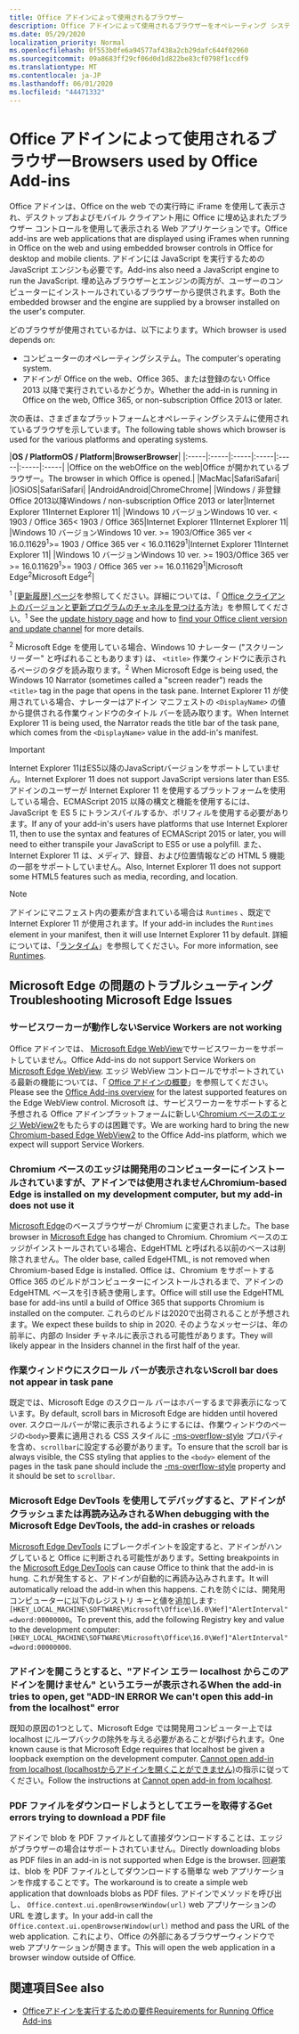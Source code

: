 ```yaml
---
title: Office アドインによって使用されるブラウザー
description: Office アドインによって使用されるブラウザーをオペレーティング システムおよび Office バージョンが決定する方法を指定します。
ms.date: 05/29/2020
localization_priority: Normal
ms.openlocfilehash: 0f553b0fe6a94577af438a2cb29dafc644f02960
ms.sourcegitcommit: 09a8683ff29cf06d0d1d822be83cf0798f1ccdf9
ms.translationtype: MT
ms.contentlocale: ja-JP
ms.lasthandoff: 06/01/2020
ms.locfileid: "44471332"
---
```

# <a name="browsers-used-by-office-add-ins"></a><span data-ttu-id="3d845-103">Office アドインによって使用されるブラウザー</span><span class="sxs-lookup"><span data-stu-id="3d845-103">Browsers used by Office Add-ins</span></span>

<span data-ttu-id="3d845-104">Office アドインは、Office on the web での実行時に iFrame を使用して表示され、デスクトップおよびモバイル クライアント用に Office に埋め込まれたブラウザー コントロールを使用して表示される Web アプリケーションです。</span><span class="sxs-lookup"><span data-stu-id="3d845-104">Office add-ins are web applications that are displayed using iFrames when running in Office on the web and using embedded browser controls in Office for desktop and mobile clients.</span></span> <span data-ttu-id="3d845-105">アドインには JavaScript を実行するための JavaScript エンジンも必要です。</span><span class="sxs-lookup"><span data-stu-id="3d845-105">Add-ins also need a JavaScript engine to run the JavaScript.</span></span> <span data-ttu-id="3d845-106">埋め込みブラウザーとエンジンの両方が、ユーザーのコンピューターにインストールされているブラウザーから提供されます。</span><span class="sxs-lookup"><span data-stu-id="3d845-106">Both the embedded browser and the engine are supplied by a browser installed on the user's computer.</span></span>

<span data-ttu-id="3d845-107">どのブラウザが使用されているかは、以下によります。</span><span class="sxs-lookup"><span data-stu-id="3d845-107">Which browser is used depends on:</span></span>

- <span data-ttu-id="3d845-108">コンピューターのオペレーティングシステム。</span><span class="sxs-lookup"><span data-stu-id="3d845-108">The computer's operating system.</span></span>
- <span data-ttu-id="3d845-109">アドインが Office on the web、Office 365、または登録のない Office 2013 以降で実行されているかどうか。</span><span class="sxs-lookup"><span data-stu-id="3d845-109">Whether the add-in is running in Office on the web, Office 365, or non-subscription Office 2013 or later.</span></span>

<span data-ttu-id="3d845-110">次の表は、さまざまなプラットフォームとオペレーティングシステムに使用されているブラウザを示しています。</span><span class="sxs-lookup"><span data-stu-id="3d845-110">The following table shows which browser is used for the various platforms and operating systems.</span></span>

|<span data-ttu-id="3d845-111">**OS / Platform**</span><span class="sxs-lookup"><span data-stu-id="3d845-111">**OS / Platform**</span></span>|<span data-ttu-id="3d845-112">**Browser**</span><span class="sxs-lookup"><span data-stu-id="3d845-112">**Browser**</span></span>|
|:-----|:-----|:-----|:-----|:-----|:-----|:-----|
|<span data-ttu-id="3d845-113">Office on the web</span><span class="sxs-lookup"><span data-stu-id="3d845-113">Office on the web</span></span>|<span data-ttu-id="3d845-114">Office が開かれているブラウザー。</span><span class="sxs-lookup"><span data-stu-id="3d845-114">The browser in which Office is opened.</span></span>|
|<span data-ttu-id="3d845-115">Mac</span><span class="sxs-lookup"><span data-stu-id="3d845-115">Mac</span></span>|<span data-ttu-id="3d845-116">Safari</span><span class="sxs-lookup"><span data-stu-id="3d845-116">Safari</span></span>|
|<span data-ttu-id="3d845-117">iOS</span><span class="sxs-lookup"><span data-stu-id="3d845-117">iOS</span></span>|<span data-ttu-id="3d845-118">Safari</span><span class="sxs-lookup"><span data-stu-id="3d845-118">Safari</span></span>|
|<span data-ttu-id="3d845-119">Android</span><span class="sxs-lookup"><span data-stu-id="3d845-119">Android</span></span>|<span data-ttu-id="3d845-120">Chrome</span><span class="sxs-lookup"><span data-stu-id="3d845-120">Chrome</span></span>|
|<span data-ttu-id="3d845-121">Windows / 非登録 Office 2013以降</span><span class="sxs-lookup"><span data-stu-id="3d845-121">Windows / non-subscription Office 2013 or later</span></span>|<span data-ttu-id="3d845-122">Internet Explorer 11</span><span class="sxs-lookup"><span data-stu-id="3d845-122">Internet Explorer 11</span></span>|
|<span data-ttu-id="3d845-123">Windows 10 バージョン</span><span class="sxs-lookup"><span data-stu-id="3d845-123">Windows 10 ver.</span></span> <span data-ttu-id="3d845-124">< 1903 / Office 365</span><span class="sxs-lookup"><span data-stu-id="3d845-124">< 1903 / Office 365</span></span>|<span data-ttu-id="3d845-125">Internet Explorer 11</span><span class="sxs-lookup"><span data-stu-id="3d845-125">Internet Explorer 11</span></span>|
|<span data-ttu-id="3d845-126">Windows 10 バージョン</span><span class="sxs-lookup"><span data-stu-id="3d845-126">Windows 10 ver.</span></span> <span data-ttu-id="3d845-127">>= 1903/Office 365 ver < 16.0.11629<sup>1</sup></span><span class="sxs-lookup"><span data-stu-id="3d845-127">>= 1903 / Office 365 ver < 16.0.11629<sup>1</sup></span></span>|<span data-ttu-id="3d845-128">Internet Explorer 11</span><span class="sxs-lookup"><span data-stu-id="3d845-128">Internet Explorer 11</span></span>|
|<span data-ttu-id="3d845-129">Windows 10 バージョン</span><span class="sxs-lookup"><span data-stu-id="3d845-129">Windows 10 ver.</span></span> <span data-ttu-id="3d845-130">>= 1903/Office 365 ver >= 16.0.11629<sup>1</sup></span><span class="sxs-lookup"><span data-stu-id="3d845-130">>= 1903 / Office 365 ver >= 16.0.11629<sup>1</sup></span></span>|<span data-ttu-id="3d845-131">Microsoft Edge<sup>2</sup></span><span class="sxs-lookup"><span data-stu-id="3d845-131">Microsoft Edge<sup>2</sup></span></span>|

<span data-ttu-id="3d845-132"><sup>1</sup> [[更新履歴] ページ](/officeupdates/update-history-office365-proplus-by-date)を参照してください。詳細については、「 [Office クライアントのバージョンと更新プログラムのチャネルを見つける](https://support.office.com/article/What-version-of-Office-am-I-using-932788b8-a3ce-44bf-bb09-e334518b8b19)方法」を参照してください。</span><span class="sxs-lookup"><span data-stu-id="3d845-132"><sup>1</sup> See the [update history page](/officeupdates/update-history-office365-proplus-by-date) and how to [find your Office client version and update channel](https://support.office.com/article/What-version-of-Office-am-I-using-932788b8-a3ce-44bf-bb09-e334518b8b19) for more details.</span></span>

<span data-ttu-id="3d845-133"><sup>2</sup> Microsoft Edge を使用している場合、Windows 10 ナレーター ("スクリーンリーダー" と呼ばれることもあります) は、 `<title>` 作業ウィンドウに表示されるページのタグを読み取ります。</span><span class="sxs-lookup"><span data-stu-id="3d845-133"><sup>2</sup> When Microsoft Edge is being used, the Windows 10 Narrator (sometimes called a "screen reader") reads the `<title>` tag in the page that opens in the task pane.</span></span> <span data-ttu-id="3d845-134">Internet Explorer 11 が使用されている場合、ナレーターはアドイン マニフェストの `<DisplayName>` の値から提供される作業ウィンドウのタイトル バーを読み取ります。</span><span class="sxs-lookup"><span data-stu-id="3d845-134">When Internet Explorer 11 is being used, the Narrator reads the title bar of the task pane, which comes from the `<DisplayName>` value in the add-in's manifest.</span></span>

> [!IMPORTANT]
> <span data-ttu-id="3d845-135">Internet Explorer 11はES5以降のJavaScriptバージョンをサポートしていません。</span><span class="sxs-lookup"><span data-stu-id="3d845-135">Internet Explorer 11 does not support JavaScript versions later than ES5.</span></span> <span data-ttu-id="3d845-136">アドインのユーザーが Internet Explorer 11 を使用するプラットフォームを使用している場合、ECMAScript 2015 以降の構文と機能を使用するには、JavaScript を ES 5 にトランスパイルするか、ポリフィルを使用する必要があります。</span><span class="sxs-lookup"><span data-stu-id="3d845-136">If any of your add-in's users have platforms that use Internet Explorer 11, then to use the syntax and features of ECMAScript 2015 or later, you will need to either transpile your JavaScript to ES5 or use a polyfill.</span></span> <span data-ttu-id="3d845-137">また、Internet Explorer 11 は、メディア、録音、および位置情報などの HTML 5 機能の一部をサポートしていません。</span><span class="sxs-lookup"><span data-stu-id="3d845-137">Also, Internet Explorer 11 does not support some HTML5 features such as media, recording, and location.</span></span>

>[!NOTE]
> <span data-ttu-id="3d845-138">アドインにマニフェスト内の要素が含まれている場合は `Runtimes` 、既定で Internet Explorer 11 が使用されます。</span><span class="sxs-lookup"><span data-stu-id="3d845-138">If your add-in includes the `Runtimes` element in your manifest, then it will use Internet Explorer 11 by default.</span></span> <span data-ttu-id="3d845-139">詳細については、「[ランタイム](../reference/manifest/runtimes.md)」を参照してください。</span><span class="sxs-lookup"><span data-stu-id="3d845-139">For more information, see [Runtimes](../reference/manifest/runtimes.md).</span></span>

## <a name="troubleshooting-microsoft-edge-issues"></a><span data-ttu-id="3d845-140">Microsoft Edge の問題のトラブルシューティング</span><span class="sxs-lookup"><span data-stu-id="3d845-140">Troubleshooting Microsoft Edge Issues</span></span>

### <a name="service-workers-are-not-working"></a><span data-ttu-id="3d845-141">サービスワーカーが動作しない</span><span class="sxs-lookup"><span data-stu-id="3d845-141">Service Workers are not working</span></span>

<span data-ttu-id="3d845-142">Office アドインでは、 [Microsoft Edge WebView](/microsoft-edge/hosting/webview)でサービスワーカーをサポートしていません。</span><span class="sxs-lookup"><span data-stu-id="3d845-142">Office Add-ins do not support Service Workers on [Microsoft Edge WebView](/microsoft-edge/hosting/webview).</span></span> <span data-ttu-id="3d845-143">エッジ WebView コントロールでサポートされている最新の機能については、「 [Office アドインの概要](../overview/office-add-ins.md)」を参照してください。</span><span class="sxs-lookup"><span data-stu-id="3d845-143">Please see the [Office Add-ins overview](../overview/office-add-ins.md) for the latest supported features on the Edge WebView control.</span></span> <span data-ttu-id="3d845-144">Microsoft は、サービスワーカーをサポートすると予想される Office アドインプラットフォームに新しい[Chromium ベースのエッジ WebView2](/microsoft-edge/hosting/webview2)をもたらすのは困難です。</span><span class="sxs-lookup"><span data-stu-id="3d845-144">We are working hard to bring the new [Chromium-based Edge WebView2](/microsoft-edge/hosting/webview2) to the Office Add-ins platform, which we expect will support Service Workers.</span></span>

### <a name="chromium-based-edge-is-installed-on-my-development-computer-but-my-add-in-does-not-use-it"></a><span data-ttu-id="3d845-145">Chromium ベースのエッジは開発用のコンピューターにインストールされていますが、アドインでは使用されません</span><span class="sxs-lookup"><span data-stu-id="3d845-145">Chromium-based Edge is installed on my development computer, but my add-in does not use it</span></span>

<span data-ttu-id="3d845-146">[Microsoft Edge](https://support.microsoft.com/help/4501095/download-the-new-microsoft-edge-based-on-chromium)のベースブラウザーが Chromium に変更されました。</span><span class="sxs-lookup"><span data-stu-id="3d845-146">The base browser in [Microsoft Edge](https://support.microsoft.com/help/4501095/download-the-new-microsoft-edge-based-on-chromium) has changed to Chromium.</span></span> <span data-ttu-id="3d845-147">Chromium ベースのエッジがインストールされている場合、EdgeHTML と呼ばれる以前のベースは削除されません。</span><span class="sxs-lookup"><span data-stu-id="3d845-147">The older base, called EdgeHTML, is not removed when Chromium-based Edge is installed.</span></span> <span data-ttu-id="3d845-148">Office は、Chromium をサポートする Office 365 のビルドがコンピューターにインストールされるまで、アドインの EdgeHTML ベースを引き続き使用します。</span><span class="sxs-lookup"><span data-stu-id="3d845-148">Office will still use the EdgeHTML base for add-ins until a build of Office 365 that supports Chromium is installed on the computer.</span></span> <span data-ttu-id="3d845-149">これらのビルドは2020で出荷されることが予想されます。</span><span class="sxs-lookup"><span data-stu-id="3d845-149">We expect these builds to ship in 2020.</span></span> <span data-ttu-id="3d845-150">そのようなメッセージは、年の前半に、内部の Insider チャネルに表示される可能性があります。</span><span class="sxs-lookup"><span data-stu-id="3d845-150">They will likely appear in the Insiders channel in the first half of the year.</span></span>

### <a name="scroll-bar-does-not-appear-in-task-pane"></a><span data-ttu-id="3d845-151">作業ウィンドウにスクロール バーが表示されない</span><span class="sxs-lookup"><span data-stu-id="3d845-151">Scroll bar does not appear in task pane</span></span>

<span data-ttu-id="3d845-152">既定では、Microsoft Edge のスクロール バーはホバーするまで非表示になっています。</span><span class="sxs-lookup"><span data-stu-id="3d845-152">By default, scroll bars in Microsoft Edge are hidden until hovered over.</span></span> <span data-ttu-id="3d845-153">スクロールバーが常に表示されるようにするには、作業ウィンドウのページの`<body>`要素に適用される CSS スタイルに [-ms-overflow-style](https://developer.mozilla.org/docs/Web/CSS/-ms-overflow-style) プロパティを含め、`scrollbar`に設定する必要があります。</span><span class="sxs-lookup"><span data-stu-id="3d845-153">To ensure that the scroll bar is always visible, the CSS styling that applies to the `<body>` element of the pages in the task pane should include the [-ms-overflow-style](https://developer.mozilla.org/docs/Web/CSS/-ms-overflow-style) property and it should be set to `scrollbar`.</span></span> 

### <a name="when-debugging-with-the-microsoft-edge-devtools-the-add-in-crashes-or-reloads"></a><span data-ttu-id="3d845-154">Microsoft Edge DevTools を使用してデバッグすると、アドインがクラッシュまたは再読み込みされる</span><span class="sxs-lookup"><span data-stu-id="3d845-154">When debugging with the Microsoft Edge DevTools, the add-in crashes or reloads</span></span>

<span data-ttu-id="3d845-155">[Microsoft Edge DevTools](https://www.microsoft.com/p/microsoft-edge-devtools-preview/9mzbfrmz0mnj?rtc=1&activetab=pivot%3Aoverviewtab) にブレークポイントを設定すると、アドインがハングしていると Office に判断される可能性があります。</span><span class="sxs-lookup"><span data-stu-id="3d845-155">Setting breakpoints in the [Microsoft Edge DevTools](https://www.microsoft.com/p/microsoft-edge-devtools-preview/9mzbfrmz0mnj?rtc=1&activetab=pivot%3Aoverviewtab) can cause Office to think that the add-in is hung.</span></span> <span data-ttu-id="3d845-156">これが発生すると、アドインが自動的に再読み込みされます。</span><span class="sxs-lookup"><span data-stu-id="3d845-156">It will automatically reload the add-in when this happens.</span></span> <span data-ttu-id="3d845-157">これを防ぐには、開発用コンピューターに以下のレジストリ キーと値を追加します: `[HKEY_LOCAL_MACHINE\SOFTWARE\Microsoft\Office\16.0\Wef]"AlertInterval"=dword:00000000`。</span><span class="sxs-lookup"><span data-stu-id="3d845-157">To prevent this, add the following Registry key and value to the development computer: `[HKEY_LOCAL_MACHINE\SOFTWARE\Microsoft\Office\16.0\Wef]"AlertInterval"=dword:00000000`.</span></span>

### <a name="when-the-add-in-tries-to-open-get-add-in-error-we-cant-open-this-add-in-from-the-localhost-error"></a><span data-ttu-id="3d845-158">アドインを開こうとすると、"アドイン エラー localhost からこのアドインを開けません" というエラーが表示される</span><span class="sxs-lookup"><span data-stu-id="3d845-158">When the add-in tries to open, get "ADD-IN ERROR We can't open this add-in from the localhost" error</span></span>

<span data-ttu-id="3d845-159">既知の原因の1つとして、Microsoft Edge では開発用コンピューター上では localhost にループバックの除外を与える必要があることが挙げられます。</span><span class="sxs-lookup"><span data-stu-id="3d845-159">One known cause is that Microsoft Edge requires that localhost be given a loopback exemption on the development computer.</span></span> <span data-ttu-id="3d845-160">[Cannot open add-in from localhost (localhostからアドインを開くことができません)](/office/troubleshoot/error-messages/cannot-open-add-in-from-localhost)の指示に従ってください。</span><span class="sxs-lookup"><span data-stu-id="3d845-160">Follow the instructions at [Cannot open add-in from localhost](/office/troubleshoot/error-messages/cannot-open-add-in-from-localhost).</span></span>

### <a name="get-errors-trying-to-download-a-pdf-file"></a><span data-ttu-id="3d845-161">PDF ファイルをダウンロードしようとしてエラーを取得する</span><span class="sxs-lookup"><span data-stu-id="3d845-161">Get errors trying to download a PDF file</span></span>

<span data-ttu-id="3d845-162">アドインで blob を PDF ファイルとして直接ダウンロードすることは、エッジがブラウザーの場合はサポートされていません。</span><span class="sxs-lookup"><span data-stu-id="3d845-162">Directly downloading blobs as PDF files in an add-in is not supported when Edge is the browser.</span></span> <span data-ttu-id="3d845-163">回避策は、blob を PDF ファイルとしてダウンロードする簡単な web アプリケーションを作成することです。</span><span class="sxs-lookup"><span data-stu-id="3d845-163">The workaround is to create a simple web application that downloads blobs as PDF files.</span></span> <span data-ttu-id="3d845-164">アドインでメソッドを呼び出し、 `Office.context.ui.openBrowserWindow(url)` web アプリケーションの URL を渡します。</span><span class="sxs-lookup"><span data-stu-id="3d845-164">In your add-in call the `Office.context.ui.openBrowserWindow(url)` method and pass the URL of the web application.</span></span> <span data-ttu-id="3d845-165">これにより、Office の外部にあるブラウザーウィンドウで web アプリケーションが開きます。</span><span class="sxs-lookup"><span data-stu-id="3d845-165">This will open the web application in a browser window outside of Office.</span></span>

## <a name="see-also"></a><span data-ttu-id="3d845-166">関連項目</span><span class="sxs-lookup"><span data-stu-id="3d845-166">See also</span></span>

- [<span data-ttu-id="3d845-167">Officeアドインを実行するための要件</span><span class="sxs-lookup"><span data-stu-id="3d845-167">Requirements for Running Office Add-ins</span></span>](requirements-for-running-office-add-ins.md)
